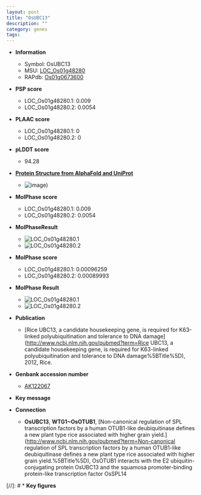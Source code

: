 ```yaml
---
layout: post
title: "OsUBC13"
description: ""
category: genes
tags: 
---
```


* **Information**  
    + Symbol: OsUBC13  
    + MSU: [LOC_Os01g48280](http://rice.plantbiology.msu.edu/cgi-bin/ORF_infopage.cgi?orf=LOC_Os01g48280)  
    + RAPdb: [Os01g0673600](http://rapdb.dna.affrc.go.jp/viewer/gbrowse_details/irgsp1?name=Os01g0673600)  

* **PSP score**  
    + LOC_Os01g48280.1: 0.009 
    + LOC_Os01g48280.2: 0.0054 

* **PLAAC score**  
    + LOC_Os01g48280.1: 0 
    + LOC_Os01g48280.2: 0 

* **pLDDT score**
    + 94.28

* **[Protein Structure from AlphaFold and UniProt](https://www.uniprot.org/uniprotkb/Q8W0I1/entry#structure)**
    + ![image](https://ricepsp.github.io/images/Q8/AF-Q8W0I1-F1.png))

* **MolPhase score**
    + LOC_Os01g48280.1: 0.009
    + LOC_Os01g48280.2: 0.0054

* **MolPhaseResult**
    + ![LOC_Os01g48280.1](https://ricepsp.github.io/pictures/LOC_Os01g/LOC_Os01g48280.1.png)
    + ![LOC_Os01g48280.2](https://ricepsp.github.io/pictures/LOC_Os01g/LOC_Os01g48280.2.png)

* **MolPhase score**
    + LOC_Os01g48280.1: 0.00096259
    + LOC_Os01g48280.2: 0.00089993

* **MolPhase Result**
    + ![LOC_Os01g48280.1](https://304243504.github.io/Pictures/LOC_Os01g/LOC_Os01g48280.1.png)
    + ![LOC_Os01g48280.2](https://304243504.github.io/Pictures/LOC_Os01g/LOC_Os01g48280.2.png)

* **Publication**  
    + [Rice UBC13, a candidate housekeeping gene, is required for K63-linked polyubiquitination and tolerance to DNA damage](http://www.ncbi.nlm.nih.gov/pubmed?term=Rice UBC13, a candidate housekeeping gene, is required for K63-linked polyubiquitination and tolerance to DNA damage%5BTitle%5D), 2012, Rice.

* **Genbank accession number**  
    + [AK122067](http://www.ncbi.nlm.nih.gov/nuccore/AK122067)

* **Key message**  

* **Connection**  
    + __OsUBC13__, __WTG1~OsOTUB1__, [Non-canonical regulation of SPL transcription factors by a human OTUB1-like deubiquitinase defines a new plant type rice associated with higher grain yield.](http://www.ncbi.nlm.nih.gov/pubmed?term=Non-canonical regulation of SPL transcription factors by a human OTUB1-like deubiquitinase defines a new plant type rice associated with higher grain yield.%5BTitle%5D),  OsOTUB1 interacts with the E2 ubiquitin-conjugating protein OsUBC13 and the squamosa promoter-binding protein-like transcription factor OsSPL14

[//]: # * **Key figures**  


